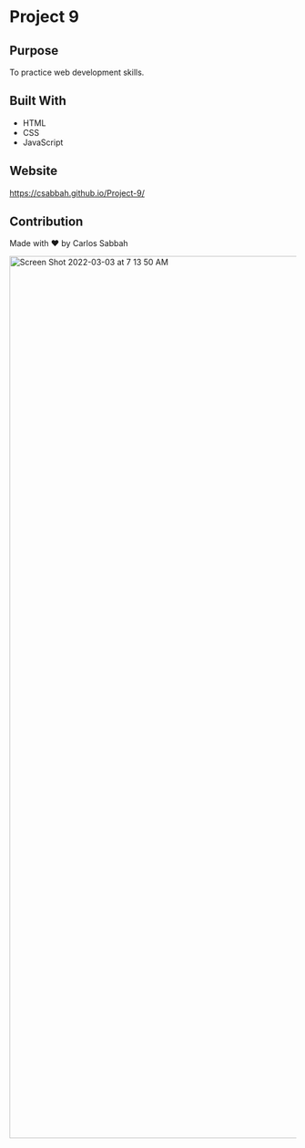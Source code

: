 # Project 9

## Purpose

To practice web development skills.

## Built With

- HTML
- CSS
- JavaScript

## Website

https://csabbah.github.io/Project-9/

## Contribution

Made with ❤️ by Carlos Sabbah

<img width="1548" alt="Screen Shot 2022-03-03 at 7 13 50 AM" src="https://user-images.githubusercontent.com/91699101/156562728-bf1f2116-8ac7-467e-a61b-e17b1f7dc650.png">
